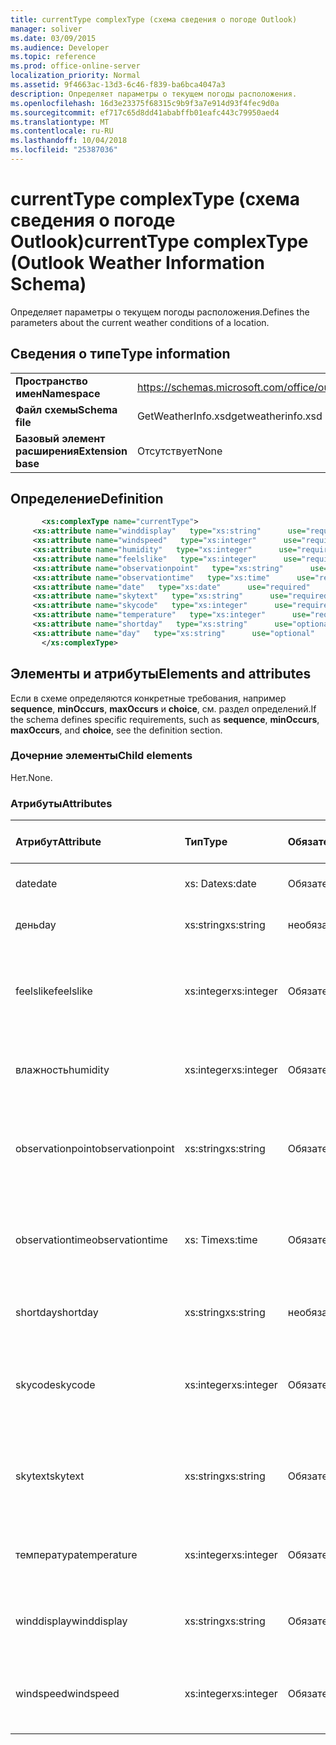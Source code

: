 ```yaml
---
title: currentType complexType (схема сведения о погоде Outlook)
manager: soliver
ms.date: 03/09/2015
ms.audience: Developer
ms.topic: reference
ms.prod: office-online-server
localization_priority: Normal
ms.assetid: 9f4663ac-13d3-6c46-f839-ba6bca4047a3
description: Определяет параметры о текущем погоды расположения.
ms.openlocfilehash: 16d3e23375f68315c9b9f3a7e914d93f4fec9d0a
ms.sourcegitcommit: ef717c65d8dd41ababffb01eafc443c79950aed4
ms.translationtype: MT
ms.contentlocale: ru-RU
ms.lasthandoff: 10/04/2018
ms.locfileid: "25387036"
---
```

# <a name="currenttype-complextype-outlook-weather-information-schema"></a><span data-ttu-id="5a337-103">currentType complexType (схема сведения о погоде Outlook)</span><span class="sxs-lookup"><span data-stu-id="5a337-103">currentType complexType (Outlook Weather Information Schema)</span></span>

<span data-ttu-id="5a337-104">Определяет параметры о текущем погоды расположения.</span><span class="sxs-lookup"><span data-stu-id="5a337-104">Defines the parameters about the current weather conditions of a location.</span></span>
  
## <a name="type-information"></a><span data-ttu-id="5a337-105">Сведения о типе</span><span class="sxs-lookup"><span data-stu-id="5a337-105">Type information</span></span>

|||
|:-----|:-----|
|<span data-ttu-id="5a337-106">**Пространство имен**</span><span class="sxs-lookup"><span data-stu-id="5a337-106">**Namespace**</span></span> <br/> |https://schemas.microsoft.com/office/outlook/15/getweatherinfo.xsd  <br/> |
|<span data-ttu-id="5a337-107">**Файл схемы**</span><span class="sxs-lookup"><span data-stu-id="5a337-107">**Schema file**</span></span> <br/> |<span data-ttu-id="5a337-108">GetWeatherInfo.xsd</span><span class="sxs-lookup"><span data-stu-id="5a337-108">getweatherinfo.xsd</span></span>  <br/> |
|<span data-ttu-id="5a337-109">**Базовый элемент расширения**</span><span class="sxs-lookup"><span data-stu-id="5a337-109">**Extension base**</span></span> <br/> |<span data-ttu-id="5a337-110">Отсутствует</span><span class="sxs-lookup"><span data-stu-id="5a337-110">None</span></span>  <br/> |
   
## <a name="definition"></a><span data-ttu-id="5a337-111">Определение</span><span class="sxs-lookup"><span data-stu-id="5a337-111">Definition</span></span>

```XML
       <xs:complexType name="currentType">
     <xs:attribute name="winddisplay"   type="xs:string"      use="required"     />
     <xs:attribute name="windspeed"   type="xs:integer"      use="required"     />
     <xs:attribute name="humidity"   type="xs:integer"      use="required"     />
     <xs:attribute name="feelslike"   type="xs:integer"      use="required"     />
     <xs:attribute name="observationpoint"   type="xs:string"      use="required"     />
     <xs:attribute name="observationtime"   type="xs:time"      use="required"     />
     <xs:attribute name="date"   type="xs:date"      use="required"     />
     <xs:attribute name="skytext"   type="xs:string"      use="required"     />
     <xs:attribute name="skycode"   type="xs:integer"      use="required"     />
     <xs:attribute name="temperature"   type="xs:integer"      use="required"     />
     <xs:attribute name="shortday"   type="xs:string"      use="optional"     />
     <xs:attribute name="day"   type="xs:string"      use="optional"     />
       </xs:complexType>

```

## <a name="elements-and-attributes"></a><span data-ttu-id="5a337-112">Элементы и атрибуты</span><span class="sxs-lookup"><span data-stu-id="5a337-112">Elements and attributes</span></span>

<span data-ttu-id="5a337-113">Если в схеме определяются конкретные требования, например **sequence**, **minOccurs**, **maxOccurs** и **choice**, см. раздел определений.</span><span class="sxs-lookup"><span data-stu-id="5a337-113">If the schema defines specific requirements, such as **sequence**, **minOccurs**, **maxOccurs**, and **choice**, see the definition section.</span></span> 
  
### <a name="child-elements"></a><span data-ttu-id="5a337-114">Дочерние элементы</span><span class="sxs-lookup"><span data-stu-id="5a337-114">Child elements</span></span>

<span data-ttu-id="5a337-115">Нет.</span><span class="sxs-lookup"><span data-stu-id="5a337-115">None.</span></span>
  
### <a name="attributes"></a><span data-ttu-id="5a337-116">Атрибуты</span><span class="sxs-lookup"><span data-stu-id="5a337-116">Attributes</span></span>

|<span data-ttu-id="5a337-117">**Атрибут**</span><span class="sxs-lookup"><span data-stu-id="5a337-117">**Attribute**</span></span>|<span data-ttu-id="5a337-118">**Тип**</span><span class="sxs-lookup"><span data-stu-id="5a337-118">**Type**</span></span>|<span data-ttu-id="5a337-119">**Обязательный**</span><span class="sxs-lookup"><span data-stu-id="5a337-119">**Required**</span></span>|<span data-ttu-id="5a337-120">**Описание**</span><span class="sxs-lookup"><span data-stu-id="5a337-120">**Description**</span></span>|<span data-ttu-id="5a337-121">**Возможные значения**</span><span class="sxs-lookup"><span data-stu-id="5a337-121">**Possible values**</span></span>|
|:-----|:-----|:-----|:-----|:-----|
|<span data-ttu-id="5a337-122">date</span><span class="sxs-lookup"><span data-stu-id="5a337-122">date</span></span>  <br/> |<span data-ttu-id="5a337-123">xs: Date</span><span class="sxs-lookup"><span data-stu-id="5a337-123">xs:date</span></span>  <br/> |<span data-ttu-id="5a337-124">Обязательный</span><span class="sxs-lookup"><span data-stu-id="5a337-124">required</span></span>  <br/> |<span data-ttu-id="5a337-125">Задает текущую дату.</span><span class="sxs-lookup"><span data-stu-id="5a337-125">Specifies today's date.</span></span>  <br/> |<span data-ttu-id="5a337-126">Значения типа xs: Date</span><span class="sxs-lookup"><span data-stu-id="5a337-126">A value of the type xs:date</span></span>  <br/> |
|<span data-ttu-id="5a337-127">день</span><span class="sxs-lookup"><span data-stu-id="5a337-127">day</span></span>  <br/> |<span data-ttu-id="5a337-128">xs:string</span><span class="sxs-lookup"><span data-stu-id="5a337-128">xs:string</span></span>  <br/> |<span data-ttu-id="5a337-129">необязательный</span><span class="sxs-lookup"><span data-stu-id="5a337-129">optional</span></span>  <br/> |<span data-ttu-id="5a337-130">Задает день для прогноза.</span><span class="sxs-lookup"><span data-stu-id="5a337-130">Specifies a day for the forecast.</span></span>  <br/> |<span data-ttu-id="5a337-131">Значения типа xs: String</span><span class="sxs-lookup"><span data-stu-id="5a337-131">A value of the type xs:string</span></span>  <br/> |
|<span data-ttu-id="5a337-132">feelslike</span><span class="sxs-lookup"><span data-stu-id="5a337-132">feelslike</span></span>  <br/> |<span data-ttu-id="5a337-133">xs:integer</span><span class="sxs-lookup"><span data-stu-id="5a337-133">xs:integer</span></span>  <br/> |<span data-ttu-id="5a337-134">Обязательный</span><span class="sxs-lookup"><span data-stu-id="5a337-134">required</span></span>  <br/> |<span data-ttu-id="5a337-135">Указывает, как текущий прогноза погоды, в том числе как температуры.</span><span class="sxs-lookup"><span data-stu-id="5a337-135">Specifies the temperature of how the current weather feels like.</span></span>  <br/> |<span data-ttu-id="5a337-136">Значения типа xs: Integer</span><span class="sxs-lookup"><span data-stu-id="5a337-136">A value of the type xs:integer</span></span>  <br/> |
|<span data-ttu-id="5a337-137">влажность</span><span class="sxs-lookup"><span data-stu-id="5a337-137">humidity</span></span>  <br/> |<span data-ttu-id="5a337-138">xs:integer</span><span class="sxs-lookup"><span data-stu-id="5a337-138">xs:integer</span></span>  <br/> |<span data-ttu-id="5a337-139">Обязательный</span><span class="sxs-lookup"><span data-stu-id="5a337-139">required</span></span>  <br/> |<span data-ttu-id="5a337-140">Задает текущее значение числовых влажность.</span><span class="sxs-lookup"><span data-stu-id="5a337-140">Specifies the current numerical humidity value.</span></span>  <br/> |<span data-ttu-id="5a337-141">Значения типа xs: Integer</span><span class="sxs-lookup"><span data-stu-id="5a337-141">A value of the type xs:integer</span></span>  <br/> |
|<span data-ttu-id="5a337-142">observationpoint</span><span class="sxs-lookup"><span data-stu-id="5a337-142">observationpoint</span></span>  <br/> |<span data-ttu-id="5a337-143">xs:string</span><span class="sxs-lookup"><span data-stu-id="5a337-143">xs:string</span></span>  <br/> |<span data-ttu-id="5a337-144">Обязательный</span><span class="sxs-lookup"><span data-stu-id="5a337-144">required</span></span>  <br/> |<span data-ttu-id="5a337-145">Указывает, где наблюдается из текущей информации о погоде.</span><span class="sxs-lookup"><span data-stu-id="5a337-145">Specifies where the current weather information is observed from.</span></span>  <br/> |<span data-ttu-id="5a337-146">Значения типа xs: String</span><span class="sxs-lookup"><span data-stu-id="5a337-146">A value of the type xs:string</span></span>  <br/> |
|<span data-ttu-id="5a337-147">observationtime</span><span class="sxs-lookup"><span data-stu-id="5a337-147">observationtime</span></span>  <br/> |<span data-ttu-id="5a337-148">xs: Time</span><span class="sxs-lookup"><span data-stu-id="5a337-148">xs:time</span></span>  <br/> |<span data-ttu-id="5a337-149">Обязательный</span><span class="sxs-lookup"><span data-stu-id="5a337-149">required</span></span>  <br/> |<span data-ttu-id="5a337-150">Указывает, когда наблюдаемое текущей информации о погоде в.</span><span class="sxs-lookup"><span data-stu-id="5a337-150">Specifies when the current weather information is observed at.</span></span>  <br/> |<span data-ttu-id="5a337-151">Значения типа xs: Time</span><span class="sxs-lookup"><span data-stu-id="5a337-151">A value of the type xs:time</span></span>  <br/> |
|<span data-ttu-id="5a337-152">shortday</span><span class="sxs-lookup"><span data-stu-id="5a337-152">shortday</span></span>  <br/> |<span data-ttu-id="5a337-153">xs:string</span><span class="sxs-lookup"><span data-stu-id="5a337-153">xs:string</span></span>  <br/> |<span data-ttu-id="5a337-154">необязательный</span><span class="sxs-lookup"><span data-stu-id="5a337-154">optional</span></span>  <br/> |<span data-ttu-id="5a337-155">Задает день сокращенную форму.</span><span class="sxs-lookup"><span data-stu-id="5a337-155">Specifies a day in abbreviated form.</span></span>  <br/> |<span data-ttu-id="5a337-156">Значения типа xs: String</span><span class="sxs-lookup"><span data-stu-id="5a337-156">A value of the type xs:string</span></span>  <br/> |
|<span data-ttu-id="5a337-157">skycode</span><span class="sxs-lookup"><span data-stu-id="5a337-157">skycode</span></span>  <br/> |<span data-ttu-id="5a337-158">xs:integer</span><span class="sxs-lookup"><span data-stu-id="5a337-158">xs:integer</span></span>  <br/> |<span data-ttu-id="5a337-159">Обязательный</span><span class="sxs-lookup"><span data-stu-id="5a337-159">required</span></span>  <br/> |<span data-ttu-id="5a337-160">Указывает целочисленный код для текущей погоды.</span><span class="sxs-lookup"><span data-stu-id="5a337-160">Specifies an integer code for the current weather conditions.</span></span>  <br/> |<span data-ttu-id="5a337-161">Значения типа xs: Integer</span><span class="sxs-lookup"><span data-stu-id="5a337-161">A value of the type xs:integer</span></span>  <br/> |
|<span data-ttu-id="5a337-162">skytext</span><span class="sxs-lookup"><span data-stu-id="5a337-162">skytext</span></span>  <br/> |<span data-ttu-id="5a337-163">xs:string</span><span class="sxs-lookup"><span data-stu-id="5a337-163">xs:string</span></span>  <br/> |<span data-ttu-id="5a337-164">Обязательный</span><span class="sxs-lookup"><span data-stu-id="5a337-164">required</span></span>  <br/> |<span data-ttu-id="5a337-165">Задает один или два слова, описывающие сводки погоды.</span><span class="sxs-lookup"><span data-stu-id="5a337-165">Specifies one to two words describing current weather conditions.</span></span>  <br/> |<span data-ttu-id="5a337-166">Значения типа xs: String</span><span class="sxs-lookup"><span data-stu-id="5a337-166">A value of the type xs:string</span></span>  <br/> |
|<span data-ttu-id="5a337-167">температура</span><span class="sxs-lookup"><span data-stu-id="5a337-167">temperature</span></span>  <br/> |<span data-ttu-id="5a337-168">xs:integer</span><span class="sxs-lookup"><span data-stu-id="5a337-168">xs:integer</span></span>  <br/> |<span data-ttu-id="5a337-169">Обязательный</span><span class="sxs-lookup"><span data-stu-id="5a337-169">required</span></span>  <br/> |<span data-ttu-id="5a337-170">Задает текущую температуру расположения.</span><span class="sxs-lookup"><span data-stu-id="5a337-170">Specifies the current temperature of the location.</span></span>  <br/> |<span data-ttu-id="5a337-171">Значения типа xs: Integer</span><span class="sxs-lookup"><span data-stu-id="5a337-171">A value of the type xs:integer</span></span>  <br/> |
|<span data-ttu-id="5a337-172">winddisplay</span><span class="sxs-lookup"><span data-stu-id="5a337-172">winddisplay</span></span>  <br/> |<span data-ttu-id="5a337-173">xs:string</span><span class="sxs-lookup"><span data-stu-id="5a337-173">xs:string</span></span>  <br/> |<span data-ttu-id="5a337-174">Обязательный</span><span class="sxs-lookup"><span data-stu-id="5a337-174">required</span></span>  <br/> |<span data-ttu-id="5a337-175">Строка, описывающая текущие условия устройство.</span><span class="sxs-lookup"><span data-stu-id="5a337-175">A string that describes the current wind conditions.</span></span>  <br/> |<span data-ttu-id="5a337-176">Значения типа xs: String</span><span class="sxs-lookup"><span data-stu-id="5a337-176">A value of the type xs:string</span></span>  <br/> |
|<span data-ttu-id="5a337-177">windspeed</span><span class="sxs-lookup"><span data-stu-id="5a337-177">windspeed</span></span>  <br/> |<span data-ttu-id="5a337-178">xs:integer</span><span class="sxs-lookup"><span data-stu-id="5a337-178">xs:integer</span></span>  <br/> |<span data-ttu-id="5a337-179">Обязательный</span><span class="sxs-lookup"><span data-stu-id="5a337-179">required</span></span>  <br/> |<span data-ttu-id="5a337-180">Задает текущее значение скорости числовых устройство.</span><span class="sxs-lookup"><span data-stu-id="5a337-180">Specifies the current numerical wind speed value.</span></span>  <br/> |<span data-ttu-id="5a337-181">Значения типа xs: Integer</span><span class="sxs-lookup"><span data-stu-id="5a337-181">A value of the type xs:integer</span></span>  <br/> |
   

